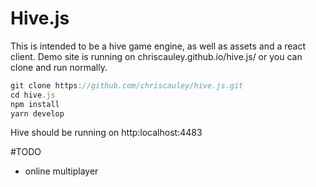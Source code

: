 # Hive.js

This is intended to be a hive game engine, as well as assets and a react client. Demo site is running on chriscauley.github.io/hive.js/ or you can clone and run normally.

``` js
git clone https://github.com/chriscauley/hive.js.git
cd hive.js
npm install
yarn develop
```

Hive should be running on http:localhost:4483

#TODO

* online multiplayer
